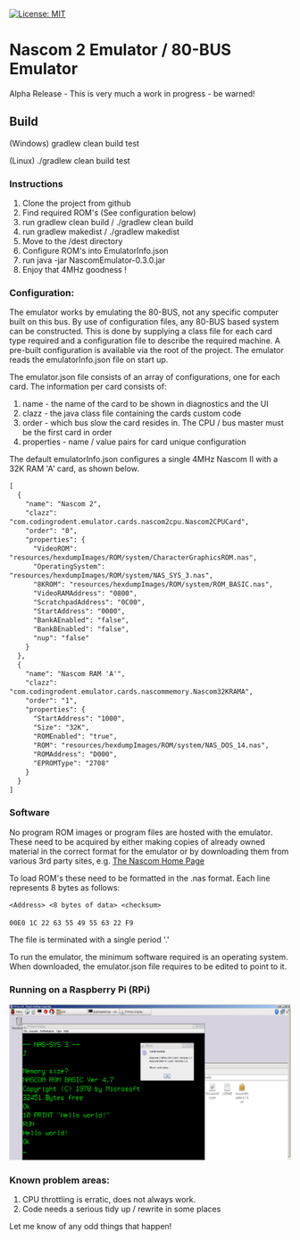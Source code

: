 [![License: MIT](https://img.shields.io/badge/license-MIT-brightgreen.svg)](https://opensource.org/licenses/MIT)

# Nascom 2 Emulator / 80-BUS Emulator

Alpha Release - This is very much a work in progress - be warned!

## Build

(Windows)
gradlew clean build test

(Linux)
./gradlew clean build test

### Instructions

1. Clone the project from github
2. Find required ROM's (See configuration below)
3. run gradlew clean build / ./gradlew clean build
5. run gradlew makedist / ./gradlew makedist
6. Move to the /dest directory
7. Configure ROM's into EmulatorInfo.json
8. run java -jar NascomEmulator-0.3.0.jar
9. Enjoy that 4MHz goodness !

### Configuration:

The emulator works by emulating the 80-BUS,  not any specific computer built on this bus. By use of
configuration files, any 80-BUS based system can be constructed.  This is done by supplying a class file
for each card type required and a configuration file to describe the required machine. A pre-built configuration is available
via the root of the project. The emulator reads the emulatorInfo.json file on start up. 

The emulator.json file consists of an array of configurations, one for each card.  The information per card consists of:
 
 1. name - the name of the card to be shown in diagnostics and the UI
 2. clazz - the java class file containing the cards custom code
 3. order - which bus slow the card resides in. The CPU / bus master must be the first card in order
 4. properties - name / value pairs for card unique configuration

The default emulatorInfo.json configures a single 4MHz Nascom II with a 32K RAM 'A' card, as shown below.
```
[
  {
    "name": "Nascom 2",
    "clazz": "com.codingrodent.emulator.cards.nascom2cpu.Nascom2CPUCard",
    "order": "0",
    "properties": {
      "VideoROM": "resources/hexdumpImages/ROM/system/CharacterGraphicsROM.nas",
      "OperatingSystem": "resources/hexdumpImages/ROM/system/NAS_SYS_3.nas",
      "8KROM": "resources/hexdumpImages/ROM/system/ROM_BASIC.nas",
      "VideoRAMAddress": "0800",
      "ScratchpadAddress": "0C00",
      "StartAddress": "0000",
      "BankAEnabled": "false",
      "BankBEnabled": "false",
      "nup": "false"
    }
  },
  {
    "name": "Nascom RAM 'A'",
    "clazz": "com.codingrodent.emulator.cards.nascommemory.Nascom32KRAMA",
    "order": "1",
    "properties": {
      "StartAddress": "1000",
      "Size": "32K",
      "ROMEnabled": "true",
      "ROM": "resources/hexdumpImages/ROM/system/NAS_DOS_14.nas",
      "ROMAddress": "D000",
      "EPROMType": "2708"
    }
  }
]
```


### Software

No program ROM images or program files are hosted with the emulator.  These need to be acquired by either making copies of already owned material in the correct 
format for the emulator or by downloading them from various 3rd party sites, e.g. [The Nascom Home Page](http://www.nascomhomepage.com/)

To load ROM's these need to be formatted in the .nas format. Each line represents 8 bytes as follows:

```
<Address> <8 bytes of data> <checksum>

00E0 1C 22 63 55 49 55 63 22 F9
```

The file is terminated with a single period '.'

To run the emulator, the minimum software required is an operating system. When downloaded, the emulator.json file requires to be edited to point to it. 


### Running on a Raspberry Pi (RPi)

![ScreenShot](img/nascom_pi.png)


### Known problem areas:

1. CPU throttling is erratic, does not always work.
2. Code needs a serious tidy up / rewrite in some places


Let me know of any odd things that happen!





